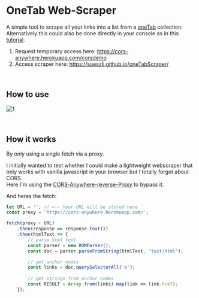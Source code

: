 # OneTab Web-Scraper

A simple tool to scrape all your links into a list from a [oneTab](https://www.one-tab.com/) collection.\
Alternatively this could also be done directly in your console as in this [tutorial](https://www.youtube.com/watch?v=rlv7ueX4Yjc).

1. Request temporary access here: https://cors-anywhere.herokuapp.com/corsdemo
2. Access scraper here: https://sueszli.github.io/oneTabScraper/

&nbsp;

## How to use
![1](https://user-images.githubusercontent.com/61852663/147303293-2a3c8321-9a0f-4f7f-95dd-eebb3c3f6f9f.gif)

&nbsp;
&nbsp;

## How it works
By only using a single fetch via a proxy.

I initially wanted to test whether I could make a lightweight webscraper that only works with vanilla javascript in your browser but I totally forgot about CORS.\
Here I'm using the [CORS-Anywhere-reverse-Proxy](https://github.com/Rob--W/cors-anywhere) to bypass it.

And heres the fetch:

```js
let URL = ''; // <-- Your URL will be stored here
const proxy = 'https://cors-anywhere.herokuapp.com/';

fetch(proxy + URL)
    .then(response => response.text())
    .then(htmlText => {                
        // parse html text
        const parser = new DOMParser();
        const doc = parser.parseFromString(htmlText, "text/html");

        // get anchor nodes
        const links = doc.querySelectorAll('a');
        
        // get strings from anchor nodes
        const RESULT = Array.from(links).map(link => link.href);
    });
```
